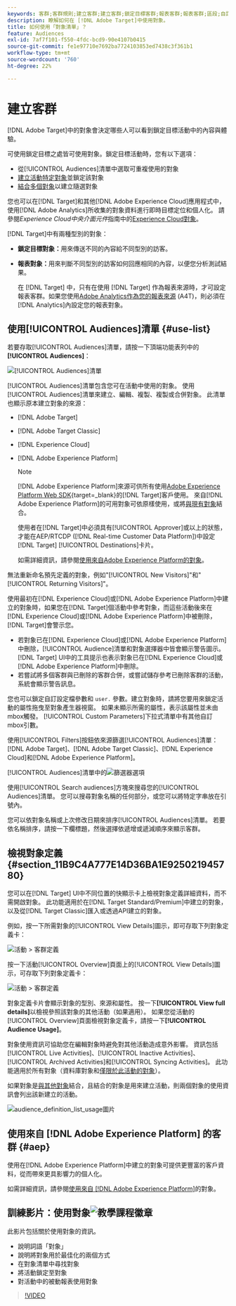 ```yaml
---
keywords: 客群;客群規則;建立客群;建立客群;鎖定目標客群;報表客群;報表客群;區段;自訂設定檔參數;客群定義;客群清單
description: 瞭解如何在 [!DNL Adobe Target]中使用對象。
title: 如何使用「對象清單」？
feature: Audiences
exl-id: 7af7f101-f550-4fdc-bcd9-90e4107b0415
source-git-commit: fe1e97710e7692ba7724103853ed7438c3f361b1
workflow-type: tm+mt
source-wordcount: '760'
ht-degree: 22%

---
```


# 建立客群

[!DNL Adobe Target]中的對象會決定哪些人可以看到鎖定目標活動中的內容與體驗。

可使用鎖定目標之處皆可使用對象。鎖定目標活動時，您有以下選項：

* 從[!UICONTROL Audiences]清單中選取可重複使用的對象
* [建立活動特定對象](/help/main/c-target/creating-activity-only-audience.md)並鎖定該對象
* [結合多個對象](/help/main/c-target/combining-multiple-audiences.md#concept_A7386F1EA4394BD2AB72399C225981E5)以建立隨選對象

您也可以在[!DNL Target]和其他[!DNL Adobe Experience Cloud]應用程式中，使用[!DNL Adobe Analytics]所收集的對象資料進行即時目標定位和個人化。 請參閱&#x200B;*Experience Cloud中央介面元件*&#x200B;指南中的[Experience Cloud對象](https://experienceleague.adobe.com/docs/core-services/interface/audiences/audience-library.html?lang=zh-Hant&?lang=zh-Hant)。

[!DNL Target]中有兩種型別的對象：

* **鎖定目標對象：**&#x200B;用來傳送不同的內容給不同型別的訪客。
* **報表對象：**&#x200B;用來判斷不同型別的訪客如何回應相同的內容，以便您分析測試結果。

  在 [!DNL Target] 中，只有在使用 [!DNL Target] 作為報表來源時，才可設定報表客群。如果您使用[Adobe Analytics作為您的報表來源](/help/main/c-integrating-target-with-mac/a4t/a4t.md) (A4T)，則必須在[!DNL Analytics]內設定您的報表對象。

## 使用[!UICONTROL Audiences]清單 {#use-list}

若要存取[!UICONTROL Audiences]清單，請按一下頂端功能表列中的&#x200B;**[!UICONTROL Audiences]**：

![[!UICONTROL Audiences]清單](assets/audiences_list.png)

[!UICONTROL Audiences]清單包含您可在活動中使用的對象。 使用[!UICONTROL Audiences]清單來建立、編輯、複製、複製或合併對象。 此清單也顯示原本建立對象的來源：

* [!DNL Adobe Target]
* [!DNL Adobe Target Classic]
* [!DNL Experience Cloud]
* [!DNL Adobe Experience Platform]

  >[!NOTE]
  >
  >[!DNL Adobe Experience Platform]來源可供所有使用[Adobe Experience Platform Web SDK](https://experienceleague.adobe.com/docs/target-dev/developer/client-side/aep-web-sdk.html?lang=zh-Hant){target=_blank}的[!DNL Target]客戶使用。 來自[!DNL Adobe Experience Platform]的可用對象可依原樣使用，或將[與現有對象](/help/main/c-target/combining-multiple-audiences.md)結合。
  >
  >使用者在[!DNL Target]中必須具有[!UICONTROL Approver]或以上的狀態，才能在AEP/RTCDP ([!DNL Real-time Customer Data Platform])中設定[!DNL Target] [!UICONTROL Destinations]卡片。
  >
  >如需詳細資訊，請參閱[使用來自Adobe Experience Platform的對象](#aep)。

無法重新命名預先定義的對象，例如&quot;[!UICONTROL New Visitors]&quot;和&quot;[!UICONTROL Returning Visitors]&quot;。

使用最初在[!DNL Experience Cloud]或[!DNL Adobe Experience Platform]中建立的對象時，如果您在[!DNL Target]個活動中參考對象，而這些活動後來在[!DNL Experience Cloud]或[!DNL Adobe Experience Platform]中被刪除，[!DNL Target]會警示您。

* 若對象已在[!DNL Experience Cloud]或[!DNL Adobe Experience Platform]中刪除，[!UICONTROL Audience]清單和對象選擇器中皆會顯示警告圖示。 [!DNL Target] UI中的工具提示也表示對象已在[!DNL Experience Cloud]或[!DNL Adobe Experience Platform]中刪除。
* 若嘗試將多個客群與已刪除的客群合併，或嘗試儲存參考已刪除客群的活動，系統會顯示警告訊息。

您也可以鎖定自訂設定檔參數和 `user.` 參數。建立對象時，請將您要用來鎖定活動的屬性拖曳至對象產生器視窗。 如果未顯示所需的屬性，表示該屬性並未由mbox觸發。 [!UICONTROL Custom Parameters]下拉式清單中有其他自訂mbox引數。

使用[!UICONTROL Filters]按鈕依來源篩選[!UICONTROL Audiences]清單： [!DNL Adobe Target]、[!DNL Adobe Target Classic]、[!DNL Experience Cloud]和[!DNL Adobe Experience Platform]。

[!UICONTROL Audiences]清單中的![篩選器選項](assets/filters.png)

使用[!UICONTROL Search audiences]方塊來搜尋您的[!UICONTROL Audiences]清單。 您可以搜尋對象名稱的任何部分，或您可以將特定字串放在引號內。

您可以依對象名稱或上次修改日期來排序[!UICONTROL Audiences]清單。 若要依名稱排序，請按一下欄標題，然後選擇依遞增或遞減順序來顯示客群。

## 檢視對象定義 {#section_11B9C4A777E14D36BA1E925021945780}

您可以在[!DNL Target] UI中不同位置的快顯示卡上檢視對象定義詳細資料，而不需開啟對象。 此功能適用於在[!DNL Target Standard/Premium]中建立的對象，以及從[!DNL Target Classic]匯入或透過API建立的對象。

例如，按一下所需對象的[!UICONTROL View Details]圖示，即可存取下列對象定義卡：

![活動 > 客群定義](assets/audience_definition_list.png)

按一下活動[!UICONTROL Overview]頁面上的[!UICONTROL View Details]圖示，可存取下列對象定義卡：

![活動 > 客群定義](assets/view-details-activity-overview.png)

對象定義卡片會顯示對象的型別、來源和屬性。 按一下&#x200B;**[!UICONTROL View full details]**&#x200B;以檢視參照該對象的其他活動（如果適用）。 如果您從活動的[!UICONTROL Overview]頁面檢視對象定義卡，請按一下&#x200B;**[!UICONTROL Audience Usage]**。

對象使用資訊可協助您在編輯對象時避免對其他活動造成意外影響。 資訊包括[!UICONTROL Live Activities]、[!UICONTROL Inactive Activities]、[!UICONTROL Archived Activities]和[!UICONTROL Syncing Activities]。 此功能適用於所有對象（資料庫對象和[僅限於此活動的對象](/help/main/c-target/creating-activity-only-audience.md#concept_A6BADCF530ED4AE1852E677FEBE68483)）。

如果對象是[與其他對象](/help/main/c-target/combining-multiple-audiences.md)結合，且結合的對象是用來建立活動，則兩個對象的使用資訊會列出該新建立的活動。

![audience_definition_list_usage圖片](assets/audience_definition_list_usage.png)

<!--The following audience definition card is for an audience imported from the Adobe Experience Cloud. In this instance, the audience was imported from Adobe Audience Manager (AAM).

![Usage tab on Audience Definition card](assets/audience_definition_mc.png)

The following details are available for these imported audience types:

| Audience Type | Details |
|--- |--- |
|Mobile audience|Marketing Name, Vendor, and Model.<br>The `matches | does not match` operator displays instead of `equals | does not equal`<br>![Imported Mobile Audience](/help/main/c-target/c-audiences/assets/imported_mobile_audience.png).|
|Visitor-behavior audience|**user.categoryAffinity:** `categoryAffinity` with `FAVORITE` parameter.<br>![Imported Category Affinity](/help/main/c-target/c-audiences/assets/imported_category_affinity.png)<br>**Monitoring:** Monitoring service equals true.<br>**No Monitoring Service:** Monitoring service equals false.<br>![Imported Monitoring](/help/main/c-target/c-audiences/assets/imported_monitoring.png)|
|Audiences using the NOT operator|**Single Rule:** Target displays the audience in the format `[All Visitor AND [NOT [rule]`. Single NOT rule displays with AND with `AllVisitor` audience.<br>![Imported Not Audience](/help/main/c-target/c-audiences/assets/imported_not_audience.png)|

Keep the following points in mind as you work with imported audiences:

* Expression target audiences are no longer supported in Target Standard/Premium. 
* Target Standard/Premium does not support some deprecated audiences or has improved operators for ease of use. Because of this, the definition of an imported audience, although working as per definition, does not mean that same is now available for creation in the Standard/Premium interface. For example, Social Audiences are visible with their rules but Target Standard/Premium does not allow social audiences to be created.-->

## 使用來自 [!DNL Adobe Experience Platform] 的客群 {#aep}

使用在[!DNL Adobe Experience Platform]中建立的對象可提供更豐富的客戶資料，從而帶來更具影響力的個人化。

如需詳細資訊，請參閱[使用來自 [!DNL Adobe Experience Platform]](/help/main/c-integrating-target-with-mac/integrating-with-rtcdp.md#aep)的對象。

## 訓練影片：使用對象![教學課程徽章](/help/main/assets/tutorial.png)

此影片包括關於使用對象的資訊。

* 說明詞語「對象」
* 說明將對象用於最佳化的兩個方式
* 在對象清單中尋找對象
* 將活動鎖定至對象
* 對活動中的被動報表使用對象

>[!VIDEO](https://video.tv.adobe.com/v/17398)
